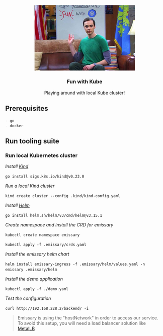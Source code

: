 <div align="center">
  <a href="#">
    <img src=".img/fun-with-kube.jpg" alt="Logo" width="319" height="207.5">
  </a>

  <h3 align="center">Fun with Kube</h3>

  <p align="center">
    Playing around with local Kube cluster!
  </p>
</div>

## Prerequisites

    - go
    - docker

## Run tooling suite

### Run local Kubernetes cluster

_Install [Kind](https://kind.sigs.k8s.io)_

`go install sigs.k8s.io/kind@v0.23.0`

_Run a local Kind cluster_

`kind create cluster --config .kind/kind-config.yaml`

_Install [Helm](https://helm.sh)_

`go install helm.sh/helm/v3/cmd/helm@v3.15.1`

_Create namespace and install the CRD for emissary_

`kubectl create namespace emissary`

`kubectl apply -f .emissary/crds.yaml`

_Install the emissary helm chart_

`helm install emissary-ingress -f .emissary/helm/values.yaml -n emissary .emissary/helm`

_Install the demo application_

`kubectl apply -f ./demo.yaml`

_Test the configuration_

`curl http://192.168.228.2/backend/ -i`

> Emissary is using the "hostNetwork" in order to access our service. To avoid this setup, you will need a load balancer solution like [MetalLB](https://github.com/metallb/metallb)
